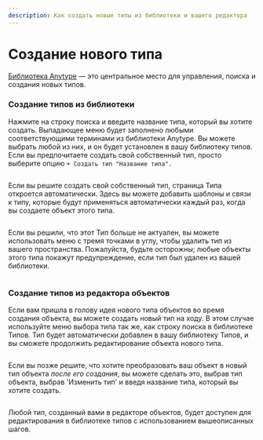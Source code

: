 ```yaml
---
description: Как создать новые типы из библиотеки и вашего редактора
---
```


# Создание нового типа

[Библиотека Anytype](../anytype-library.md "mention") — это центральное место для управления, поиска и создания новых типов.

### Создание типов из библиотеки

Нажмите на строку поиска и введите название типа, который вы хотите создать. Выпадающее меню будет заполнено любыми соответствующими терминами из библиотеки Anytype. Вы можете выбрать любой из них, и он будет установлен в вашу библиотеку типов. Если вы предпочитаете создать свой собственный тип, просто выберите опцию `+ Создать тип "Название типа".`

<figure><img src="../../../.gitbook/assets/Types Library.png" alt=""><figcaption></figcaption></figure>

Если вы решите создать свой собственный тип, страница Типа откроется автоматически. Здесь вы можете добавить шаблоны и связи к типу, которые будут применяться автоматически каждый раз, когда вы создаете объект этого типа.

<figure><img src="../../../.gitbook/assets/Type page.png" alt=""><figcaption></figcaption></figure>

Если вы решили, что этот Тип больше не актуален, вы можете использовать меню с тремя точками в углу, чтобы удалить тип из вашего пространства. Пожалуйста, будьте осторожны; любые объекты этого типа покажут предупреждение, если тип был удален из вашей библиотеки.

<figure><img src="../../../.gitbook/assets/Delete type.png" alt=""><figcaption></figcaption></figure>

### Создание типов из редактора объектов

Если вам пришла в голову идея нового типа объектов во время создания объекта, вы можете создать новый тип на ходу. В этом случае используйте меню выбора типа так же, как строку поиска в библиотеке Типов. Тип будет автоматически добавлен в вашу библиотеку Типов, и вы сможете продолжить редактирование объекта нового типа.

<figure><img src="../../../.gitbook/assets/Type Creation on-the-fly.png" alt=""><figcaption></figcaption></figure>

Если вы позже решите, что хотите преобразовать ваш объект в новый тип объекта _после его создания_, вы можете сделать это, выбрав тип объекта, выбрав 'Изменить тип' и введя название типа, который вы хотите создать.

<figure><img src="../../../.gitbook/assets/Type creation from change-type menu (1).png" alt=""><figcaption></figcaption></figure>

Любой тип, созданный вами в редакторе объектов, будет доступен для редактирования в библиотеке типов с использованием вышеописанных шагов.
